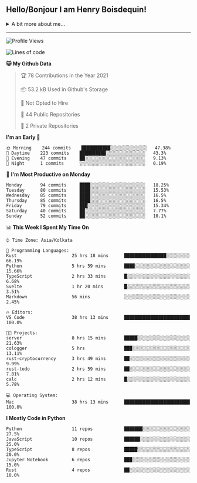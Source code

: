 <!--
**henryboisdequin/henryboisdequin** is a ✨ _special_ ✨ repository because its `README.md` (this file) appears on your GitHub profile.

Here are some ideas to get you started:

- 🔭 I’m currently working on ...
- 🌱 I’m currently learning ...
- 👯 I’m looking to collaborate on ...
- 🤔 I’m looking for help with ...
- 💬 Ask me about ...
- 📫 How to reach me: ...
- 😄 Pronouns: ...
- ⚡ Fun fact: ...
-->
<h2>Hello/Bonjour I am Henry Boisdequin!</h2>

<p align="middle">
    
<!-- https://iconmonstr.com/ -->

<details>
<summary>A bit more about me... </summary>
<br>
    
```typescript
const henryBoisdequin: human = {
    from: ["philippines", "belgium"],
    age: 12,
    languages: ["typescript/javascript", "python", "rust"],
    askMeAbout: ["web dev", "machine learning", "fullstack projects", "swimming"],
    technologies: {
        mobile: ["flutter"],
        frontEnd: {
            js: ["react.js", "next.js", "svelte"],
            css: ["bootstrap", "chakra-ui", "tailwind css"]
        },
        backEnd: {
            js: ["node", "express", "graphql", "typeorm"],
            python: ["flask"],
        },
        devOps: ["Vercel hosting + analytics", "AWS S3"],
        databases: ["postgresql", "redis"],
        otherTools: ["firebase", "tensorflow", "keras", "numpy", "pygame"]
    },
    currentFocus: ["Rust", "Blogging on dev.to/hb"],
    hobbies: ["swimming", "programming"],
};
```

</details>

---
<!--START_SECTION:waka-->
![Profile Views](http://img.shields.io/badge/Profile%20Views-22-blue)

![Lines of code](https://img.shields.io/badge/From%20Hello%20World%20I%27ve%20Written-237014%20lines%20of%20code-blue)

**🐱 My Github Data** 

> 🏆 78 Contributions in the Year 2021
 > 
> 📦 53.2 kB Used in Github's Storage 
 > 
> 🚫 Not Opted to Hire
 > 
> 📜 44 Public Repositories 
 > 
> 🔑 2 Private Repositories  
 > 
**I'm an Early 🐤** 

```text
🌞 Morning    244 commits    ███████████░░░░░░░░░░░░░░   47.38% 
🌆 Daytime    223 commits    ██████████░░░░░░░░░░░░░░░   43.3% 
🌃 Evening    47 commits     ██░░░░░░░░░░░░░░░░░░░░░░░   9.13% 
🌙 Night      1 commits      ░░░░░░░░░░░░░░░░░░░░░░░░░   0.19%

```
📅 **I'm Most Productive on Monday** 

```text
Monday       94 commits     ████░░░░░░░░░░░░░░░░░░░░░   18.25% 
Tuesday      80 commits     ████░░░░░░░░░░░░░░░░░░░░░   15.53% 
Wednesday    85 commits     ████░░░░░░░░░░░░░░░░░░░░░   16.5% 
Thursday     85 commits     ████░░░░░░░░░░░░░░░░░░░░░   16.5% 
Friday       79 commits     ███░░░░░░░░░░░░░░░░░░░░░░   15.34% 
Saturday     40 commits     ██░░░░░░░░░░░░░░░░░░░░░░░   7.77% 
Sunday       52 commits     ██░░░░░░░░░░░░░░░░░░░░░░░   10.1%

```


📊 **This Week I Spent My Time On** 

```text
⌚︎ Time Zone: Asia/Kolkata

💬 Programming Languages: 
Rust                     25 hrs 18 mins      ████████████████░░░░░░░░░   66.19% 
Python                   5 hrs 59 mins       ████░░░░░░░░░░░░░░░░░░░░░   15.66% 
TypeScript               2 hrs 33 mins       █░░░░░░░░░░░░░░░░░░░░░░░░   6.68% 
Svelte                   1 hr 20 mins        █░░░░░░░░░░░░░░░░░░░░░░░░   3.51% 
Markdown                 56 mins             ░░░░░░░░░░░░░░░░░░░░░░░░░   2.45%

🔥 Editors: 
VS Code                  38 hrs 13 mins      █████████████████████████   100.0%

🐱‍💻 Projects: 
server                   8 hrs 15 mins       █████░░░░░░░░░░░░░░░░░░░░   21.63% 
cologger                 5 hrs               ███░░░░░░░░░░░░░░░░░░░░░░   13.11% 
rust-cryptocurrency      3 hrs 49 mins       ██░░░░░░░░░░░░░░░░░░░░░░░   9.99% 
rust-todo                2 hrs 59 mins       ██░░░░░░░░░░░░░░░░░░░░░░░   7.81% 
calc                     2 hrs 12 mins       █░░░░░░░░░░░░░░░░░░░░░░░░   5.78%

💻 Operating System: 
Mac                      38 hrs 13 mins      █████████████████████████   100.0%

```

**I Mostly Code in Python** 

```text
Python                   11 repos            ███████░░░░░░░░░░░░░░░░░░   27.5% 
JavaScript               10 repos            ██████░░░░░░░░░░░░░░░░░░░   25.0% 
TypeScript               8 repos             █████░░░░░░░░░░░░░░░░░░░░   20.0% 
Jupyter Notebook         6 repos             ███░░░░░░░░░░░░░░░░░░░░░░   15.0% 
Rust                     4 repos             ██░░░░░░░░░░░░░░░░░░░░░░░   10.0%

```



<!--END_SECTION:waka-->

